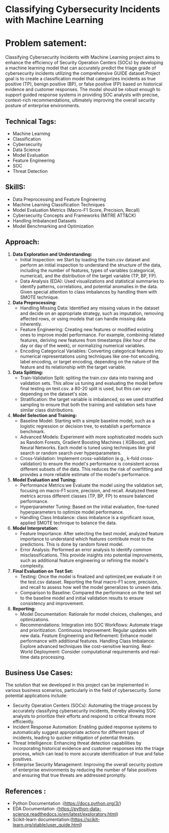 # Classifying Cybersecurity Incidents with Machine Learning
# Problem satement:
Classifying Cybersecurity Incidents with Machine Learning project aims to enhance the efficiency of Security Operation Centers (SOCs) by developing a machine learning model that can accurately predict the triage grade of cybersecurity incidents utilizing the comprehensive GUIDE dataset.Project goal is to create a classification model that categorizes incidents as true positive (TP), benign positive (BP), or false positive (FP) based on historical evidence and customer responses. The model should be robust enough to support guided response systems in providing SOC analysts with precise, context-rich recommendations, ultimately improving the overall security posture of enterprise environments.

## Technical Tags:
* Machine Learning
* Classification
* Cybersecurity
* Data Science
* Model Evaluation
* Feature Engineering
* SOC
* Threat Detection


## SkillS:
* Data Preprocessing and Feature Engineering
* Machine Learning Classification Techniques
* Model Evaluation Metrics (Macro-F1 Score, Precision, Recall)
* Cybersecurity Concepts and Frameworks (MITRE ATT&CK)
* Handling Imbalanced Datasets
* Model Benchmarking and Optimization

## Approach:
1. **Data Exploration and Understanding:**
   + Initial Inspection: we Start by loading the train.csv dataset and perform an initial inspection to understand the structure of the data, including the number of 
     features, types of variables (categorical, numerical), and the distribution of the target variable (TP, BP, FP).
   + Data Analysis (EDA): Used visualizations and statistical summaries to identify patterns, correlations, and potential anomalies in the data. Given special 
     attention to class imbalances by handling them with SMOTE technique.
2.	**Data Preprocessing:**
    + Handling Missing Data: Identified any missing values in the dataset and decide on an appropriate strategy, such as imputation, removing affected rows, or using models 
      that can handle missing data inherently.
    +	Feature Engineering: Creating new features or modified existing ones to improve model performance. For example, combining related features, deriving new features from 
      timestamps (like hour of the day or day of the week), or normalizing numerical variables.
    +	Encoding Categorical Variables: Converting categorical features into numerical representations using techniques like one-hot encoding, label encoding, or target 
      encoding, depending on the nature of the feature and its relationship with the target variable.
3.	**Data Splitting:**
    + Train-Validation Split: spliting the train.csv data into training and validation sets. This allow us tuning and evaluating the model before final testing on test.csv. a 
      80-20 split is used, but this can vary depending on the dataset's size.
    +	Stratification: the target variable is imbalanced, so we used stratified sampling to ensure that both the training and validation sets have similar class distributions.
4.	**Model Selection and Training:**
    +	Baseline Model: Starting with a simple baseline model, such as a logistic regression or decision tree, to establish a performance benchmark. 
    +	Advanced Models: Experiment with more sophisticated models such as Random Forests, Gradient Boosting Machines ( XGBoost), and Neural Networks. Each model is tuned using 
      techniques like grid search or random search over hyperparameters.
    +	Cross-Validation: Implement cross-validation (e.g., k-fold cross-validation) to ensure the model's performance is consistent across different subsets of the data. This 
      reduces the risk of overfitting and provides a more reliable estimate of the model's performance.
5.	**Model Evaluation and Tuning:**
    + Performance Metrics:we Evaluate the model using the validation set, focusing on macro-F1 score, precision, and recall. Analyzed these metrics across different classes 
      (TP, BP, FP) to ensure balanced performance.
    +	Hyperparameter Tuning: Based on the initial evaluation, fine-tuned hyperparameters to optimize model performance. 
    +	Handling Class Imbalance: class imbalance is a significant issue, applied SMOTE technique to balance the data.
6.	**Model Interpretation:**
    +	Feature Importance: After selecting the best model, analyzed feature importance to understand which features contribute most to the predictions. This is done by random 
      forest model.
    +	Error Analysis: Performed an error analysis to identify common misclassifications. This provide insights into potential improvements, such as additional feature 
      engineering or refining the model's complexity.
7.	**Final Evaluation on Test Set:**
    + Testing: Once the model is finalized and optimized,we  evaluate it on the test.csv dataset. Reporting the final macro-F1 score, precision, and recall to assess how well 
      the model generalizes to unseen data.
    +	Comparison to Baseline: Compared the performance on the test set to the baseline model and initial validation results to ensure consistency and improvement.
8. **Reporting:**
    + Model Documentation: Rationale for model choices, challenges, and optimizations.
    + Recommendations:
        Integration into SOC Workflows: Automate triage and prioritization.
        Continuous Improvement: Regular updates with new data.
        Feature Engineering and Refinement: Enhance model performance with additional features.
        Handling Class Imbalance: Explore advanced techniques like cost-sensitive learning.
        Real-World Deployment: Consider computational requirements and real-time data processing.

## Business Use Cases:
The solution  that we developed in this project can be implemented in various business scenarios, particularly in the field of cybersecurity. Some potential applications include:
*	Security Operation Centers (SOCs): Automating the triage process by accurately classifying cybersecurity incidents, thereby allowing SOC analysts to prioritize their efforts and respond to critical threats more efficiently.
*	Incident Response Automation: Enabling guided response systems to automatically suggest appropriate actions for different types of incidents, leading to quicker mitigation of 
 potential threats.
*	Threat Intelligence: Enhancing threat detection capabilities by incorporating historical evidence and customer responses into the triage process, which can lead to more accurate identification of true and false positives.
*	Enterprise Security Management: Improving the overall security posture of enterprise environments by reducing the number of false positives and ensuring that true threats are addressed promptly.

## References :
* Python Documentation :(https://docs.python.org/3/)
* EDA Documentation :(https://python-data-science.readthedocs.io/en/latest/exploratory.html)
* Scikit-learn documentation:(https://scikit-learn.org/stable/user_guide.html)
